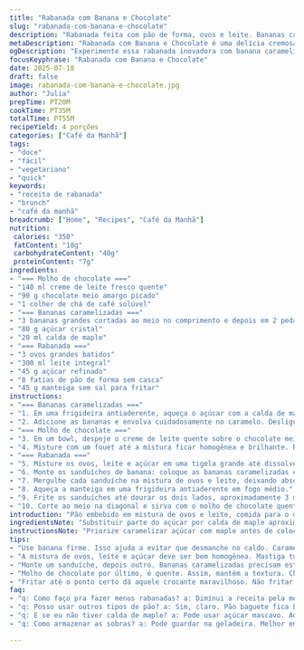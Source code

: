 ```yaml
---
title: "Rabanada com Banana e Chocolate"
slug: "rabanada-com-banana-e-chocolate"
description: "Rabanada feita com pão de forma, ovos e leite. Bananas caramelizadas em açúcar queimado, substituindo metade pela calda de maple. Molho leva creme de leite fresco e chocolate meio amargo com um toque de café solúvel. Alteração nas quantidades para equilibrar sabor e textura. Tempo de preparo e cozimento ajustados para garantir caramelização correta sem queimar. Receita atende 4 porções, vegetariana e sem nozes. Uma mistura de doce, cremoso e crocante, típica para brunchs ou café da manhã especial."
metaDescription: "Rabanada com Banana e Chocolate é uma delícia cremosa e crocante, perfeita para brunchs e cafés da manhã especiais"
ogDescription: "Experimente essa rabanada inovadora com banana caramelizada e molho de chocolate, um toque brasileiro numa receita clássica francesa."
focusKeyphrase: "Rabanada com Banana e Chocolate"
date: 2025-07-18
draft: false
image: rabanada-com-banana-e-chocolate.jpg
author: "Julia"
prepTime: PT20M
cookTime: PT35M
totalTime: PT55M
recipeYield: 4 porções
categories: ["Café da Manhã"]
tags:
- "doce"
- "fácil"
- "vegetariano"
- "quick"
keywords:
- "receita de rabanada"
- "brunch"
- "café da manhã"
breadcrumb: ["Home", "Recipes", "Café da Manhã"]
nutrition: 
 calories: "350"
 fatContent: "18g"
 carbohydrateContent: "40g"
 proteinContent: "7g"
ingredients:
- "=== Molho de chocolate ==="
- "140 ml creme de leite fresco quente"
- "90 g chocolate meio amargo picado"
- "1 colher de chá de café solúvel"
- "=== Bananas caramelizadas ==="
- "3 bananas grandes cortadas ao meio no comprimento e depois em 2 pedaços"
- "80 g açúcar cristal"
- "20 ml calda de maple"
- "=== Rabanada ==="
- "3 ovos grandes batidos"
- "300 ml leite integral"
- "45 g açúcar refinado"
- "8 fatias de pão de forma sem casca"
- "45 g manteiga sem sal para fritar"
instructions:
- "=== Bananas caramelizadas ==="
- "1. Em uma frigideira antiaderente, aqueça o açúcar com a calda de maple até formar um caramelo dourado, mexendo para não queimar."
- "2. Adicione as bananas e envolva cuidadosamente no caramelo. Desligue o fogo e reserve."
- "=== Molho de chocolate ==="
- "3. Em um bowl, despeje o creme de leite quente sobre o chocolate meio amargo picado e o café solúvel."
- "4. Misture com um fouet até a mistura ficar homogênea e brilhante. Reserve aquecido."
- "=== Rabanada ==="
- "5. Misture os ovos, leite e açúcar em uma tigela grande até dissolver o açúcar."
- "6. Monte os sanduíches de banana: coloque as bananas caramelizadas entre duas fatias de pão."
- "7. Mergulhe cada sanduíche na mistura de ovos e leite, deixando absorver por cerca de 20 segundos de cada lado."
- "8. Aqueça a manteiga em uma frigideira antiaderente em fogo médio."
- "9. Frite os sanduíches até dourar os dois lados, aproximadamente 3 minutos por lado."
- "10. Corte ao meio na diagonal e sirva com o molho de chocolate quente por cima."
introduction: "Pão embebido em mistura de ovos e leite, comida para o dia preguiçoso. Bananas cortadas com jeito, caramelizadas com açúcar e toque de maple, um achado. Doce intenso, mas sem exagero. Molho de chocolate com café para tirar o excesso enjoativo e trazer um sabor mais profundo. A mistura tem crocância da manteiga e maciez do pão embebido. Cada sanduíche vira meia porção generosa, mas fácil de dividir. Método rápido e direto, sem complicação. Café da manhã diferente, brunch com toque francês brasileiro. Para quem gosta de clássico com toque moderno e um punch."
ingredientsNote: "Substituir parte do açúcar por calda de maple aproxima o doce ao paladar brasileiro, com um leve sabor amadeirado. Trocar o chocolate amargo por meio amargo suaviza, deixa mais cremoso, menos amargo. O café solúvel dá um upgrade no molho, torna menos enjoativo o chocolate. Bananas firmes para evitar desmanchar na caramelização. Pão branco com casca removida para absorver melhor o líquido, mas firme o suficiente para não desmanchar. Manteiga para dorar e dar aroma sem queimar, usar fogo médio baixo. Ingredientes comuns, mas com toque a mais, dão um resultado inesperado para uma receita clássica."
instructionsNote: "Priorize caramelizar açúcar com maple antes de colocar as bananas, para controlar o ponto caramelado, evitando amargor. Cortar bananas antes facilita o cozimento e caramelização uniforme. Misturar ovos, leite e açúcar fora do fogo para evitar grumos. Montar sanduíches com banana já fria para evitar desmanchar na hora de molhar. Deixe o pão absorver com cuidado, tempo médio 20 segundos, para não encharcar demais. A manteiga deve estar quente, mas não fumegante, para dourar e não queimar. Molho feito por último, para ser servido quente. O uso do café no chocolate é um truque simples mas eficaz. Sirva imediatamente para manter textura e temperatura ideais."
tips:
- "Use banana firme. Isso ajuda a evitar que desmanche no caldo. Carameliza bem, ganha textura. Dobre as bananas ao meio, corta em pedaços. Fazer isso antes é prático, garante que o caramelo envolva tudo. Tempo é crucial, não queime o açúcar. Adicionar maple cola com a cultura brasileira, gosto especial."
- "A mistura de ovos, leite e açúcar deve ser bem homogênea. Mastiga tudo frio, depois mergulha. Não deixar o pão molhar demais. Tempo de molho curto, cerca de 20 segundos. Manteiga bem quente pra fritar, mas cuidado pra não queimar. A cor dourada é ideal. Fogo médio, não ter pressa."
- "Monte um sanduíche, depois outro. Bananas caramelizadas precisam estar frias. Isso evita que tudo desmorone. Coloque entre as fatias de pão. A caramelização pode ser realizada antes de tudo. Garante que o sabor não se perca. Mistura o doce, cremoso da banana com pão."
- "Molho de chocolate por último, é quente. Assim, mantém a textura. Chocolate meio amargo é mais equilibrado, não muito doce. Adicionar café é um truque, dá profundidade ao sabor. Funciona bem, corta a doçura. Pra manter um gosto agradável. Serve tudo quentinho, textura é importante."
- "Fritar até o ponto certo dá aquele crocante maravilhoso. Não fritar demais, e evitar queimaduras. O controle do tempo é essencial. Cortar ao meio deixa porções mais fáceis de pegar. Esse prato é prático, mas com coração. Refeito, fica ainda melhor. Além de ser diferente."
faq:
- "q: Como faço pra fazer menos rabanadas? a: Diminui a receita pela metade. Use duas bananas. E 4 fatias de pão. Todo o restante do molho pode ser reduzido. Tempo de preparo não muda tanto. Fica leve assim. Mantém o sabor e a essência do prato."
- "q: Posso usar outros tipos de pão? a: Sim, claro. Pão baguete fica bom. Mas precisa ser firme. Senão, desmancha na hora. Também mistura outros sabores. Uma versão mais criativa. Pão de brioche é uma opção deliciosa também. Mais rico e macio, combina muito."
- "q: E se eu não tiver calda de maple? a: Pode usar açúcar mascavo. Adiciona um toque diferente. Ou mel, também funciona bem. Mas precisa ajustar a quantidade. O sabor precisa ser balanceado. Cada troca muda o resultado. Experimente e veja o que acha."
- "q: Como armazenar as sobras? a: Pode guardar na geladeira. Melhor em recipiente fechado. Serve em até 2 dias. Aqueça antes de servir. Tenha cuidado com a textura. Se ficar muito tempo, perde crocância. Não tem jeito. Fique atento a isso para osm agradar."

---
```

